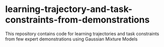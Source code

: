 # learning-trajectory-and-task-constraints-from-demonstrations
This repository contains code for learning trajectories and task constraints from few expert demonstrations using Gaussian Mixture Models
